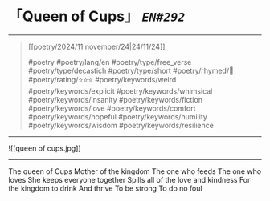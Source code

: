 # 「Queen of Cups」 *`EN#292`*

---

> [[poetry/2024/11 november/24|24/11/24]]
> 
> #poetry 
> #poetry/lang/en 
> #poetry/type/free_verse #poetry/type/decastich #poetry/type/short 
> #poetry/rhymed/🔴 
> #poetry/rating/⭐⭐⭐ 
> #poetry/keywords/weird #poetry/keywords/explicit #poetry/keywords/whimsical #poetry/keywords/insanity #poetry/keywords/fiction #poetry/keywords/love #poetry/keywords/comfort #poetry/keywords/hopeful #poetry/keywords/humility #poetry/keywords/wisdom #poetry/keywords/resilience 

---

![[queen of cups.jpg]]

---

The queen of Cups
Mother of the kingdom
The one who feeds 
The one who loves 
She keeps everyone together
Spills all of the love and kindness
For the kingdom to drink
And thrive
To be strong
To do no foul